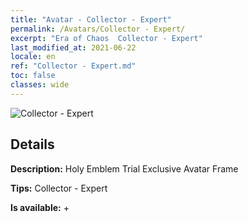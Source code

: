 ```yaml
---
title: "Avatar - Collector - Expert"
permalink: /Avatars/Collector - Expert/
excerpt: "Era of Chaos  Collector - Expert"
last_modified_at: 2021-06-22
locale: en
ref: "Collector - Expert.md"
toc: false
classes: wide
---
```

 ![Collector - Expert](/images/a/avatarFrame_59.png)

## Details

 **Description:** Holy Emblem Trial Exclusive Avatar Frame 

 **Tips:** Collector - Expert 

 **Is available:**  + 

